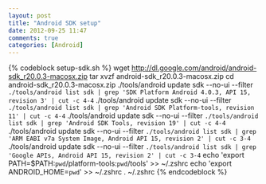 ```yaml
---
layout: post
title: "Android SDK setup"
date: 2012-09-25 11:47
comments: true
categories: [Android]
---
```


{% codeblock setup-sdk.sh %}
wget http://dl.google.com/android/android-sdk_r20.0.3-macosx.zip
tar xvzf android-sdk_r20.0.3-macosx.zip
cd android-sdk_r20.0.3-macosx.zip
./tools/android update sdk --no-ui --filter `./tools/android list sdk | grep 'SDK Platform Android 4.0.3, API 15, revision 3' | cut -c 4-4`
./tools/android update sdk --no-ui --filter `./tools/android list sdk | grep 'Android SDK Platform-tools, revision 11' | cut -c 4-4`
./tools/android update sdk --no-ui --filter `./tools/android list sdk | grep 'Android SDK Tools, revision 19' | cut -c 4-4`
./tools/android update sdk --no-ui --filter `./tools/android list sdk | grep 'ARM EABI v7a System Image, Android API 15, revision 2' | cut -c 3-4`
./tools/android update sdk --no-ui --filter `./tools/android list sdk | grep 'Google APIs, Android API 15, revision 2' | cut -c 3-4`
echo 'export PATH=$PATH:`pwd`/platform-tools:`pwd`/tools' >> ~/.zshrc
echo 'export ANDROID_HOME=`pwd`' >> ~/.zshrc
. ~/.zshrc
{% endcodeblock %}